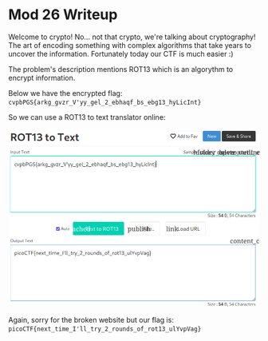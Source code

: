 # Mod 26 Writeup

Welcome to crypto! No... not that crypto, we're talking about cryptography! The art of encoding something with complex algorithms that take years to uncover the information. Fortunately today our CTF is much easier :)

The problem's description mentions ROT13 which is an algorythm to encrypt information. 

Below we have the encrypted flag: `cvpbPGS{arkg_gvzr_V'yy_gel_2_ebhaqf_bs_ebg13_hyLicInt}`

So we can use a ROT13 to text translator online:

![image info](./Images/Screenshot_20230313_235438.png)

Again, sorry for the broken website but our flag is: `picoCTF{next_time_I'll_try_2_rounds_of_rot13_ulYvpVag}`